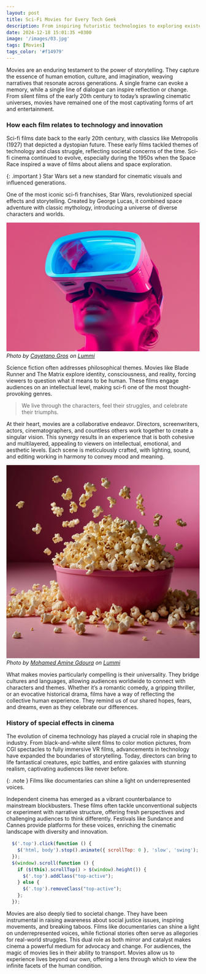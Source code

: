 ```yaml
---
layout: post
title: Sci-Fi Movies for Every Tech Geek
description: From inspiring futuristic technologies to exploring existential questions, sci-fi movies push creative boundaries and leave a lasting impact.
date: 2024-12-18 15:01:35 +0300
image: '/images/03.jpg'
tags: [Movies]
tags_color: '#f14979'
---
```


Movies are an enduring testament to the power of storytelling. They capture the essence of human emotion, culture, and imagination, weaving narratives that resonate across generations. A single frame can evoke a memory, while a single line of dialogue can inspire reflection or change. From silent films of the early 20th century to today’s sprawling cinematic universes, movies have remained one of the most captivating forms of art and entertainment.

### How each film relates to technology and innovation

Sci-fi films date back to the early 20th century, with classics like Metropolis (1927) that depicted a dystopian future. These early films tackled themes of technology and class struggle, reflecting societal concerns of the time. Sci-fi cinema continued to evolve, especially during the 1950s when the Space Race inspired a wave of films about aliens and space exploration.

{: .important }
Star Wars set a new standard for cinematic visuals and influenced generations.

One of the most iconic sci-fi franchises, Star Wars, revolutionized special effects and storytelling. Created by George Lucas, it combined space adventure with classic mythology, introducing a universe of diverse characters and worlds.

![Virtual Reality](/images/03-1.jpg)
*Photo by [Cayetano Gros](https://www.lummi.ai/creator/cayetanogros) on [Lummi](https://www.lummi.ai/)*

Science fiction often addresses philosophical themes. Movies like Blade Runner and The Matrix explore identity, consciousness, and reality, forcing viewers to question what it means to be human. These films engage audiences on an intellectual level, making sci-fi one of the most thought-provoking genres.

> We live through the characters, feel their struggles, and celebrate their triumphs.

At their heart, movies are a collaborative endeavor. Directors, screenwriters, actors, cinematographers, and countless others work together to create a singular vision. This synergy results in an experience that is both cohesive and multilayered, appealing to viewers on intellectual, emotional, and aesthetic levels. Each scene is meticulously crafted, with lighting, sound, and editing working in harmony to convey mood and meaning.

![Popcorn](/images/03-2.jpg)
*Photo by [Mohamed Amine Gdoura](https://www.lummi.ai/creator/aminegdoura) on [Lummi](https://www.lummi.ai/)*

What makes movies particularly compelling is their universality. They bridge cultures and languages, allowing audiences worldwide to connect with characters and themes. Whether it’s a romantic comedy, a gripping thriller, or an evocative historical drama, films have a way of reflecting the collective human experience. They remind us of our shared hopes, fears, and dreams, even as they celebrate our differences.

### History of special effects in cinema

The evolution of cinema technology has played a crucial role in shaping the industry. From black-and-white silent films to color motion pictures, from CGI spectacles to fully immersive VR films, advancements in technology have expanded the boundaries of storytelling. Today, directors can bring to life fantastical creatures, epic battles, and entire galaxies with stunning realism, captivating audiences like never before.

{: .note }
Films like documentaries can shine a light on underrepresented voices.

Independent cinema has emerged as a vibrant counterbalance to mainstream blockbusters. These films often tackle unconventional subjects or experiment with narrative structure, offering fresh perspectives and challenging audiences to think differently. Festivals like Sundance and Cannes provide platforms for these voices, enriching the cinematic landscape with diversity and innovation.

```js
  $('.top').click(function () {
    $('html, body').stop().animate({ scrollTop: 0 }, 'slow', 'swing');
  });
  $(window).scroll(function () {
    if ($(this).scrollTop() > $(window).height()) {
      $('.top').addClass("top-active");
    } else {
      $('.top').removeClass("top-active");
    };
  });
```

Movies are also deeply tied to societal change. They have been instrumental in raising awareness about social justice issues, inspiring movements, and breaking taboos. Films like documentaries can shine a light on underrepresented voices, while fictional stories often serve as allegories for real-world struggles. This dual role as both mirror and catalyst makes cinema a powerful medium for advocacy and change. For audiences, the magic of movies lies in their ability to transport. Movies allow us to experience lives beyond our own, offering a lens through which to view the infinite facets of the human condition.